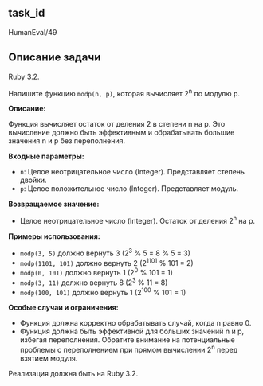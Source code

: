 ## task_id
HumanEval/49

## Описание задачи
Ruby 3.2.

Напишите функцию `modp(n, p)`, которая вычисляет 2<sup>n</sup> по модулю p.

**Описание:**

Функция вычисляет остаток от деления 2 в степени n на p.  Это вычисление должно быть эффективным и обрабатывать большие значения n и p без переполнения.

**Входные параметры:**

* `n`: Целое неотрицательное число (Integer).  Представляет степень двойки.
* `p`: Целое положительное число (Integer).  Представляет модуль.

**Возвращаемое значение:**

* Целое неотрицательное число (Integer). Остаток от деления 2<sup>n</sup> на p.


**Примеры использования:**

* `modp(3, 5)`  должно вернуть 3 (2<sup>3</sup> % 5 = 8 % 5 = 3)
* `modp(1101, 101)` должно вернуть 2 (2<sup>1101</sup> % 101 = 2)
* `modp(0, 101)` должно вернуть 1 (2<sup>0</sup> % 101 = 1)
* `modp(3, 11)` должно вернуть 8 (2<sup>3</sup> % 11 = 8)
* `modp(100, 101)` должно вернуть 1 (2<sup>100</sup> % 101 = 1)


**Особые случаи и ограничения:**

* Функция должна корректно обрабатывать случай, когда n равно 0.
* Функция должна быть эффективной для больших значений n и p, избегая переполнения.  Обратите внимание на потенциальные проблемы с переполнением при прямом вычислении 2<sup>n</sup> перед взятием модуля.


Реализация должна быть на Ruby 3.2.

